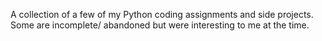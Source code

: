 A collection of a few of my Python coding assignments and side projects.
Some are incomplete/ abandoned but were interesting to me at the time.
